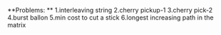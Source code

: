 **Problems:
**
1.interleaving string
2.cherry pickup-1
3.cherry pick-2
4.burst ballon
5.min cost to cut a stick
6.longest increasing path in the matrix
